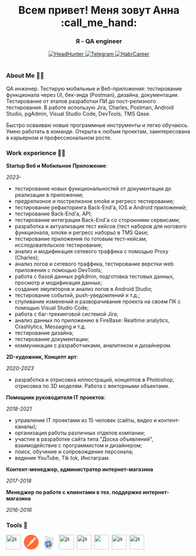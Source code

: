 <div id="header" align="center">
    <h1>Всем привет! Меня зовут Анна :call_me_hand:</h1>
    <h3>Я - QA engineer</h2>
</div>

<div id="badges" align="center">
    <a target="_blank" href="https://orel.hh.ru/resume/72abb09eff0ba369420039ed1f416531776248">
        <img src="https://img.shields.io/badge/HeadHunter-red?logo=HeadHunter&logoColor=white&style=for-the-badge" alt="HeadHunter"/>
    </a>
    <a target="_blank" href="https://t.me/vivalapanic">
        <img src="https://img.shields.io/badge/Telegram-blue?style=for-the-badge&logo=Telegram&logoColor=white"alt="Telegram"/>
    </a>
    <a target="_blank" href="https://career.habr.com/annetgd">
        <img src="https://img.shields.io/badge/HabrCareer-grey?style=for-the-badge&logo=HabrCareer&logoColor=white"alt="HabrCareer"/>
    </a>
</div>
<div align="center">
<img src="https://komarev.com/ghpvc/?username=vivalapanic&style=flat-square&color=blue" alt=""/>
</div>

### About Me :lotus_position_woman:
QA инженер. Тестирую мобильные и Веб-приложения: тестирование функционала через UI, бек-энда (Postman), дизайна, документации. Тестирование от этапов разработки ПИ до пост-релизного тестирования. В работе использую Jira, Charles, Postman, Android Studio, pgAdmin, Visual Studio Code, DevTools, TMS Qase.

Быстро осваиваю новые программные инструменты и легко обучаюсь. Умею работать в команде. Открыта к любым проектам, заинтересована в карьерном и профессиональном росте.

### Work experience :woman_technologist:
    
**Startup Веб и Мобильное Приложение**:

*2023-*
- тестирование новых функциональностей от документации до реализации в приложении;
- предрелизное и пострелизное smoke и регресс тестирование;
- тестирование рефакторинга Back-End'a, IOS и Android приложений;
- тестирование Back-End'a, API;
- тестирование интеграции Back-End'a со сторонними сервисами;
- разработка и актуализация тест кейсов (тест наборов для ногового функционала, smoke и регресс наборы) в TMS Qase;
- тестирование приложения по готовым тест-кейсам, исследовательское тестирование;
- анализ и модификация сетевого траффика с помощью Proxy (Charles);
- анализ логов и сетевого траффика, тестирование верстки web приложения с помощью DevTools;
- работа с базой данных pgAdmin, подготовка тестовых данных, просмотр и модификация данных;
- создание эмуляторов и анализ логов в Android Studio;
- тестирование событий, push-уведомлений и т.д.;
- спуливание изменений и разворачивание проекта на своем ПК с помощью Visual Studio Code;
- работа с баг-трекинговой системой Jira;
- анализ данных по приложению в FireBase: Realtime analytics, Crashlytics, Messaging и т.д.
- тестирование дизайна;
- тестирование документации;
- коммуникации с разработчиками, аналитиком и дизайнером.

**2D-художник, Концепт арт**:

*2020-2023*
- разработка и отрисовка иллюстраций, концептов в Photoshop, отрисовка по 3D моделям. Работа с векторными объектами.

**Помощник руководителя IT проектов**:

*2018-2021*
- управление IT проектами из 15 человек (сайты, видео и контент-каналы);
- организация работы различных отделов компании;
- участие в разработке сайта типа "Доска объявлений", взаимодействие с программистом и дизайнером;
- поиск, обучение и сопровождение персонала;
- ведение YouTube, Tik tok, Инстаграм.

**Контент-менеджер, администратор интернет-магазина**

*2017-2018*

**Менеджер по работе с клиентами в тех. поддержке интернет-магазина**

*2016-2016*

### Tools :toolbox:
<div id="header">
    <img src="https://cdn.jsdelivr.net/gh/devicons/devicon/icons/photoshop/photoshop-plain.svg" title="js" width="40" height="40"/>&nbsp;
    <img src="postman-icon.svg" title="js" width="40" height="40"/>&nbsp;
    <img src="charlesproxy.svg" title="js" width="40" height="40"/>&nbsp;
    <img src="https://cdn.jsdelivr.net/gh/devicons/devicon/icons/jira/jira-original-wordmark.svg" title="js" width="40" height="40"/>&nbsp;
    <img src="https://cdn.jsdelivr.net/gh/devicons/devicon/icons/confluence/confluence-original-wordmark.svg" title="js" width="40" height="40"/>&nbsp;
    <img src="https://cdn.jsdelivr.net/gh/devicons/devicon/icons/postgresql/postgresql-original-wordmark.svg" width="40" height="40"/>&nbsp;
    <img src="https://cdn.jsdelivr.net/gh/devicons/devicon/icons/mysql/mysql-original-wordmark.svg" title="js" width="40" height="40"/>&nbsp;
    <img src="https://cdn.jsdelivr.net/gh/devicons/devicon/icons/figma/figma-original.svg" title="js" width="40" height="40"/>&nbsp;
</div>
